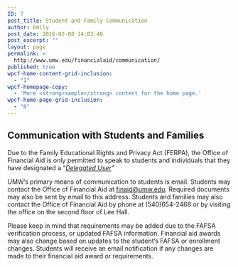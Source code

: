 ```yaml
---
ID: 7
post_title: Student and Family Communication
author: Emily
post_date: 2016-02-08 14:03:40
post_excerpt: ""
layout: page
permalink: >
  http://www.umw.edu/financialaid/communication/
published: true
wpcf-home-content-grid-inclusion:
  - "1"
wpcf-homepage-copy:
  - 'More <strong>sample</strong> content for the home page.'
wpcf-home-page-grid-inclusion:
  - "0"
---
```

<h2>Communication with Students and Families</h2>
Due to the Family Educational Rights and Privacy Act (FERPA), the Office of Financial Aid is only permitted to speak to students and individuals that they have designated a “<em><a href="http://www.umw.edu/financialaid/communication/delegated-access/">Delegated User</a>”</em>

UMW’s primary means of communication to students is email. Students may contact the Office of Financial Aid at <a href="mailto:finaid@umw.edu">finaid@umw.edu</a>. Required documents may also be sent by email to this address. Students and families may also contact the Office of Financial Aid by phone at (540)654-2468 or by visiting the office on the second floor of Lee Hall.

Please keep in mind that requirements may be added due to the FAFSA verification process, or updated FAFSA information. Financial aid awards may also change based on updates to the student’s FAFSA or enrollment changes. Students will receive an email notification if any changes are made to their financial aid award or requirements.